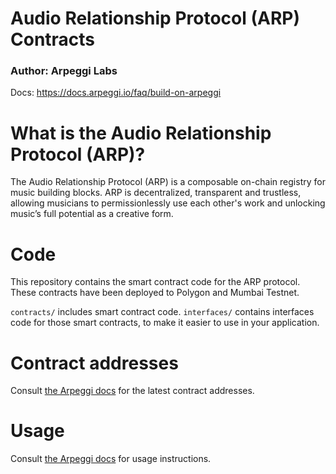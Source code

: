 # Audio Relationship Protocol (ARP) Contracts

### Author: Arpeggi Labs

Docs: https://docs.arpeggi.io/faq/build-on-arpeggi

# What is the Audio Relationship Protocol (ARP)?

The Audio Relationship Protocol (ARP) is a composable on-chain registry for music building blocks. ARP is decentralized, transparent and trustless, allowing musicians to permissionlessly use each other's work and unlocking music’s full potential as a creative form.

# Code

This repository contains the smart contract code for the ARP protocol. These contracts have been deployed to Polygon and Mumbai Testnet.

`contracts/` includes smart contract code.
`interfaces/` contains interfaces code for those smart contracts, to make it easier to use in your application.

# Contract addresses

Consult [the Arpeggi docs](https://docs.arpeggi.io/faq/build-on-arpeggi) for the latest contract addresses.

# Usage

Consult [the Arpeggi docs](https://docs.arpeggi.io/faq/build-on-arpeggi) for usage instructions.
